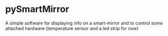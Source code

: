 # pySmartMirror
A simple software for displaying info on a smart-mirror and to control some attached hardware (temperature sensor and a led strip for now)
